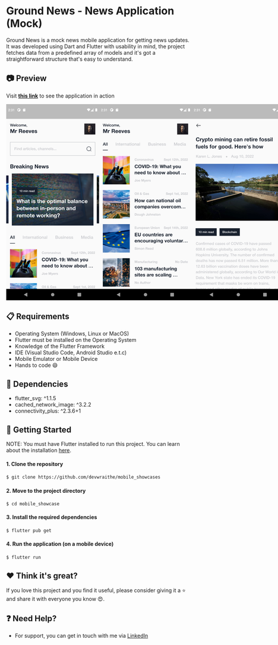 # Ground News - News Application (Mock)

Ground News is a mock news mobile application for getting news updates. It was developed using Dart and Flutter with usability in mind, the project fetches data from a predefined array of models and it's got a straightforward structure that's easy to understand.

## :camera: Preview


<p>Visit <b><a href="https://player.vimeo.com/video/749574365?h=de39e4ece7">this link</a></b> to see the application in action</p>
<div style="display: flex;">
    <img src="assets/screenshots/1.png" width="250" />
    <img src="assets/screenshots/2.png" width="250" />
    <img src="assets/screenshots/3.png" width="250" />
</div>

## :clipboard: Requirements

- Operating System (Windows, Linux or MacOS)
- Flutter must be installed on the Operating System
- Knowledge of the Flutter Framework
- IDE (Visual Studio Code, Android Studio e.t.c)
- Mobile Emulator or Mobile Device
- Hands to code :smile:

## :pushpin: Dependencies

- flutter_svg: ^1.1.5
- cached_network_image: ^3.2.2
- connectivity_plus: ^2.3.6+1

## :rocket: Getting Started

NOTE: You must have Flutter installed to run this project. You can learn about the installation <a href="https://www.google.com/url?sa=t&rct=j&q=&esrc=s&source=web&cd=&cad=rja&uact=8&ved=2ahUKEwj2sp_h9e_5AhUSP-wKHQrvCx4QFnoECAkQAQ&url=https%3A%2F%2Fdocs.flutter.dev%2Fget-started%2Finstall&usg=AOvVaw0_DysGRxe6bHMb0c8Whvun">here</a>.

#### 1. Clone the repository

```sh
$ git clone https://github.com/devwraithe/mobile_showcases
```

#### 2. Move to the project directory

```
$ cd mobile_showcase
```

#### 3. Install the required dependencies

```sh
$ flutter pub get
```

#### 4. Run the application (on a mobile device)

```sh
$ flutter run
```

## :heart: Think it's great?

If you love this project and you find it useful, please consider giving it a :star: and share it with everyone you know :heart_eyes:.

## :question: Need Help?

- For support, you can get in touch with me via <a href="https://www.linkedin.com/in/ibrahimaibrahim">LinkedIn</a>
